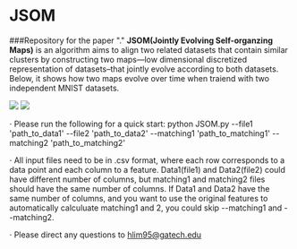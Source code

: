 # JSOM

###Repository for the paper "."
**JSOM(Jointly Evolving Self-organzing Maps)** is an algorithm aims to align two related datasets that contain similar clusters by constructing two maps—low dimensional discretized representation of datasets–that jointly evolve according to both datasets. Below, it shows how two maps evolve over time when traiend with two independent MNIST datasets. 

![](/images/map1.gif)
![](/images/map2.gif)

⋅ Please run the following for a quick start:
python JSOM.py --file1 'path_to_data1' --file2 'path_to_data2' --matching1 'path_to_matching1' --matching2 'path_to_matching2'

⋅ All input files need to be in .csv format, where each row corresponds to a data point and each column to a feature. 
Data1(file1) and Data2(file2) could have different number of columns, but matching1 and matching2 files should have the same number of columns.
If Data1 and Data2 have the same number of columns, and you want to use the original features to automatically calculuate matching1 and 2, you could skip --matching1 and --matching2.

⋅ Please direct any questions to hlim95@gatech.edu
